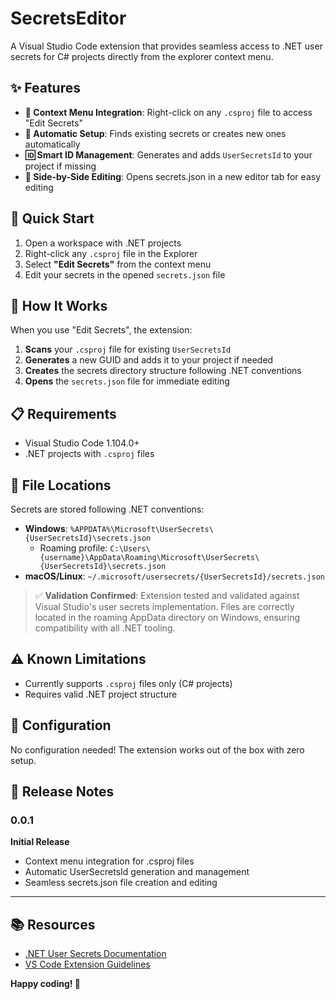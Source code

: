 # SecretsEditor

A Visual Studio Code extension that provides seamless access to .NET user secrets for C# projects directly from the explorer context menu.

## ✨ Features

- **🎯 Context Menu Integration**: Right-click on any `.csproj` file to access "Edit Secrets"
- **🔧 Automatic Setup**: Finds existing secrets or creates new ones automatically
- **🆔 Smart ID Management**: Generates and adds `UserSecretsId` to your project if missing
- **📂 Side-by-Side Editing**: Opens secrets.json in a new editor tab for easy editing

## 🚀 Quick Start

1. Open a workspace with .NET projects
2. Right-click any `.csproj` file in the Explorer
3. Select **"Edit Secrets"** from the context menu
4. Edit your secrets in the opened `secrets.json` file

## 🔄 How It Works

When you use "Edit Secrets", the extension:

1. **Scans** your `.csproj` file for existing `UserSecretsId`
2. **Generates** a new GUID and adds it to your project if needed
3. **Creates** the secrets directory structure following .NET conventions
4. **Opens** the `secrets.json` file for immediate editing

## 📋 Requirements

- Visual Studio Code 1.104.0+
- .NET projects with `.csproj` files

## 📁 File Locations

Secrets are stored following .NET conventions:

- **Windows**: `%APPDATA%\Microsoft\UserSecrets\{UserSecretsId}\secrets.json`
  - Roaming profile: `C:\Users\{username}\AppData\Roaming\Microsoft\UserSecrets\{UserSecretsId}\secrets.json`
- **macOS/Linux**: `~/.microsoft/usersecrets/{UserSecretsId}/secrets.json`

> ✅ **Validation Confirmed**: Extension tested and validated against Visual Studio's user secrets implementation. Files are correctly located in the roaming AppData directory on Windows, ensuring compatibility with all .NET tooling.

## ⚠️ Known Limitations

- Currently supports `.csproj` files only (C# projects)
- Requires valid .NET project structure

## 📝 Configuration

No configuration needed! The extension works out of the box with zero setup.

## 🔄 Release Notes

### 0.0.1

**Initial Release**
- Context menu integration for .csproj files
- Automatic UserSecretsId generation and management
- Seamless secrets.json file creation and editing

---

## 📚 Resources

- [.NET User Secrets Documentation](https://docs.microsoft.com/en-us/aspnet/core/security/app-secrets)
- [VS Code Extension Guidelines](https://code.visualstudio.com/api/references/extension-guidelines)

**Happy coding! 🎉**
